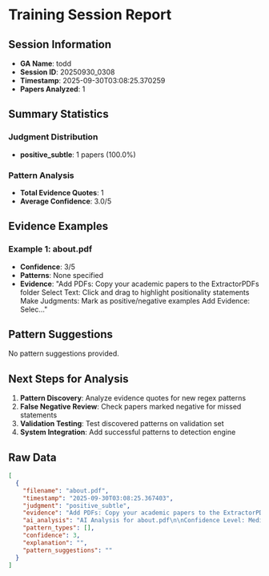 # Training Session Report

## Session Information
- **GA Name**: todd
- **Session ID**: 20250930_0308
- **Timestamp**: 2025-09-30T03:08:25.370259
- **Papers Analyzed**: 1

## Summary Statistics

### Judgment Distribution
- **positive_subtle**: 1 papers (100.0%)

### Pattern Analysis
- **Total Evidence Quotes**: 1
- **Average Confidence**: 3.0/5

## Evidence Examples


### Example 1: about.pdf
- **Confidence**: 3/5
- **Patterns**: None specified
- **Evidence**: "Add PDFs: Copy your academic papers to the ExtractorPDFs folder
Select Text: Click and drag to highlight positionality statements
Make Judgments: Mark as positive/negative examples
Add Evidence: Selec..."

## Pattern Suggestions

No pattern suggestions provided.

## Next Steps for Analysis

1. **Pattern Discovery**: Analyze evidence quotes for new regex patterns
2. **False Negative Review**: Check papers marked negative for missed statements  
3. **Validation Testing**: Test discovered patterns on validation set
4. **System Integration**: Add successful patterns to detection engine

## Raw Data

```json
[
  {
    "filename": "about.pdf",
    "timestamp": "2025-09-30T03:08:25.367403",
    "judgment": "positive_subtle",
    "evidence": "Add PDFs: Copy your academic papers to the ExtractorPDFs folder\nSelect Text: Click and drag to highlight positionality statements\nMake Judgments: Mark as positive/negative examples\nAdd Evidence: Selected text automatically populates evidence fields\nExport Data: Save training data to improve the AI system\nWhat is Positionality?",
    "ai_analysis": "AI Analysis for about.pdf\n\nConfidence Level: Medium (0.500)\nRecommendation: Subtle/implicit positionality likely\nPatterns Detected: Positionality Term, Identity Disclosure, Disclosure Statement\n\n\nEvidence Excerpts Found: #1 - Positionality Term\nLikely Location: Body/Content\n\"Positionality\"\n\n\n#2 - Tail Positionality Term\nLikely Location: Body/Content\n\"SmartBuddy Positionality Detection Software for the Rest of Us Enhanced PDF Viewer & Positionality Detection Training I\u2019m SmartBuddy, your open-source, low-budget qualitative research assistant. You'r...\"\n\n\n#3 - Tail Identity Disclosure\nLikely Location: Body/Content\n\"SmartBuddy Positionality Detection Software for the Rest of Us Enhanced PDF Viewer & Positionality Detection Training I\u2019m SmartBuddy, your open-source, low-budget qualitative research assistant. You'r...\"\n\n\n#4 - Tail Disclosure Statement\nLikely Location: Body/Content\n\"SmartBuddy Positionality Detection Software for the Rest of Us Enhanced PDF Viewer & Positionality Detection Training I\u2019m SmartBuddy, your open-source, low-budget qualitative research assistant. You'r...\"\n\n\n\nAI Recommendation:\nModerate evidence suggests subtle reflexivity. Recommend categorizing as Subtle/Implicit.",
    "pattern_types": [],
    "confidence": 3,
    "explanation": "",
    "pattern_suggestions": ""
  }
]
```
